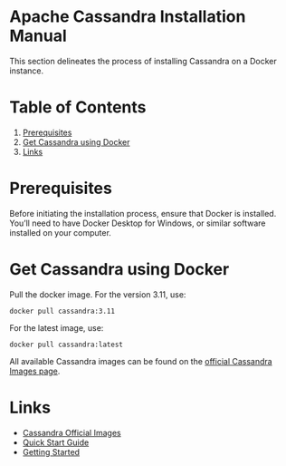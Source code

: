 # Apache Cassandra Installation Manual

This section delineates the process of installing Cassandra on a Docker instance.

# Table of Contents

1. [Prerequisites](#prerequisites)
2. [Get Cassandra using Docker](#get-cassandra-using-docker)
3. [Links](#links)

# Prerequisites

Before initiating the installation process, ensure that Docker is installed. You’ll need to have Docker Desktop for Windows, or similar software installed on your computer.

# Get Cassandra using Docker

Pull the docker image. For the version 3.11, use:

```shell
docker pull cassandra:3.11
```

For the latest image, use:

```shell
docker pull cassandra:latest
```

All available Cassandra images can be found on the [official Cassandra Images page](https://hub.docker.com/_/cassandra).

# 

# Links

* [Cassandra Official Images](https://hub.docker.com/_/cassandra)
* [Quick Start Guide](https://cassandra.apache.org/_/quickstart.html)
* [Getting Started](https://cassandra.apache.org/doc/4.1/cassandra/getting_started/installing.html)